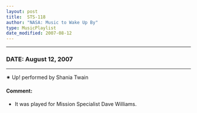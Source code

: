 ```yaml
---
layout: post
title:  STS-118
author: "NASA: Music to Wake Up By"
type: MusicPlaylist
date_modified: 2007-08-12
---
```


----
### DATE: August 12, 2007
----
✷ Up! performed by Shania Twain

#### Comment:
* It was played for Mission Specialist Dave Williams.
